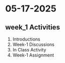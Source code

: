 # 05-17-2025

## week_1 Activities

<ol>
  <li>Introductions</li>
  <li>Week-1 Discussions</li>
  <li>In Class Activity</li>
  <li>Week-1 Assignment</li>
</ol>
